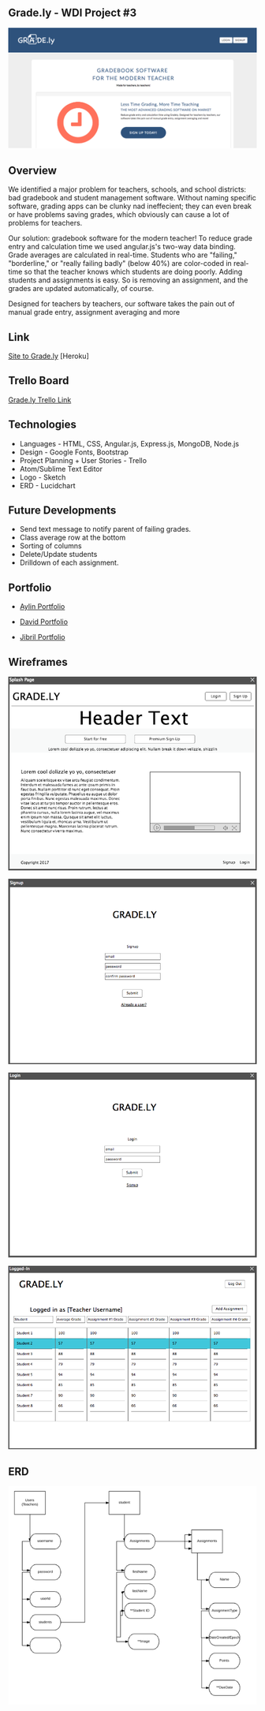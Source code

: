 ## Grade.ly - WDI Project #3

![Landing Screenshot](https://github.com/aylinmarie/project-3/blob/master/public/images/FireShot%20Capture%2020%20-%20Grade.ly%20-%20https___mysterious-badlands-18420.herokuapp.com_%23!_.png?raw=true)

## Overview
We identified a major problem for teachers, schools, and school districts: bad gradebook and student management software. Without naming specific software, grading apps can be clunky nad ineffecient; they can even break or have problems saving grades, which obviously can cause a lot of problems for teachers.

Our solution: gradebook software for the modern teacher! To reduce grade entry and calculation time we used angular.js's two-way data binding. Grade averages are calculated in real-time. Students who are "failing," "borderline," or "really failing badly" (below 40%) are color-coded in real-time so that the teacher knows which students are doing poorly. Adding students and assignments is easy. So is removing an assignment, and the grades are updated automatically, of course. 

Designed for teachers by teachers, our software takes the pain out of manual grade entry, assignment averaging and more

## Link
[Site to Grade.ly](https://mysterious-badlands-18420.herokuapp.com/#!/) [Heroku]

## Trello Board
[Grade.ly Trello Link](https://trello.com/b/DPcM6i4c/project-3)

## Technologies 
* Languages - HTML, CSS, Angular.js, Express.js, MongoDB, Node.js
* Design - Google Fonts, Bootstrap
* Project Planning + User Stories - Trello
* Atom/Sublime Text Editor
* Logo - Sketch
* ERD - Lucidchart


## Future Developments

* Send text message to notify parent of failing grades.
* Class average row at the bottom
* Sorting of columns
* Delete/Update students
* Drilldown of each assignment.

## Portfolio
+ [Aylin Portfolio](https://www.aylinmarie.co)

+ [David Portfolio](http://davidhernquest.com)

+ [Jibril Portfolio](http://jibrilsulaiman.com/portfolio)

## Wireframes

![Landing Page](https://github.com/aylinmarie/project-3/blob/master/public/images/Screen%20Shot%202017-04-11%20at%2016.37.45.png?raw=true)

![Page 2](https://github.com/aylinmarie/project-3/blob/master/public/images/Screen%20Shot%202017-04-11%20at%2016.38.01.png?raw=true)

![Page 3](https://github.com/aylinmarie/project-3/blob/master/public/images/Screen%20Shot%202017-04-11%20at%2016.38.08.png?raw=true)

![Page 4](https://github.com/aylinmarie/project-3/blob/master/public/images/Screen%20Shot%202017-04-11%20at%2016.38.15.png?raw=true)

## ERD 
![ERD](https://github.com/aylinmarie/project-3/blob/master/public/images/Screen%20Shot%202017-04-11%20at%2016.39.42.png?raw=true)



